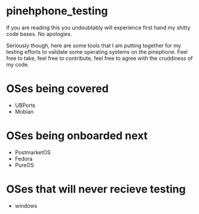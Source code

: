 # pinehphone_testing
If you are reading this you undoubtably will experience first hand my shitty code bases. No apologies. 

Seriously though, here are some tools that I am putting together for my testing efforts to validate some operating systems on the pinephone. Feel free to take, feel free to contribute, feel free to agree with the cruddiness of my code. 

# OSes being covered
* UBPorts
* Mobian

# OSes being onboarded next
* PostmarketOS
* Fedora
* PureOS

# OSes that will never recieve testing
* windows
